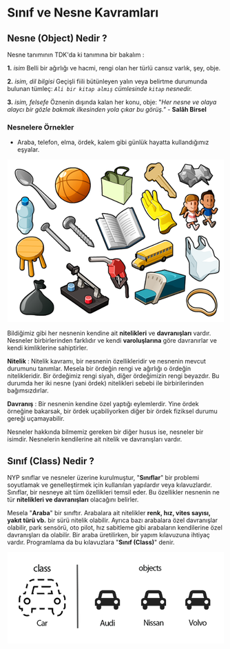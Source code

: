 # Sınıf ve Nesne Kavramları

## Nesne (Object) Nedir ?

Nesne tanımının TDK'da ki tanımına bir bakalım : 

**1.** *isim* Belli bir ağırlığı ve hacmi, rengi olan her türlü cansız varlık, şey, obje.

**2.** *isim, dil bilgisi* Geçişli fiili bütünleyen yalın veya belirtme durumunda bulunan tümleç:
   *`Ali bir kitap almış` cümlesinde `kitap` nesnedir.*

**3.** *isim, felsefe* Öznenin dışında kalan her konu, obje:
   "*Her nesne ve olaya alaycı bir gözle bakmak ilkesinden yola çıkar bu görüş." -* **Salâh Birsel**

### Nesnelere Örnekler

- Araba, telefon, elma, ördek, kalem gibi günlük hayatta kullandığımız eşyalar.

![](figures/nesneler.png)

Bildiğimiz gibi her nesnenin kendine ait **nitelikleri** ve **davranışları** vardır. Nesneler birbirlerinden farklıdır ve kendi **varoluşlarına** göre davranırlar ve kendi kimliklerine sahiptirler.

**Nitelik** : Nitelik kavramı, bir nesnenin özellikleridir ve nesnenin mevcut durumunu tanımlar. Mesela bir ördeğin rengi ve ağırlığı o ördeğin nitelikleridir. Bir ördeğimiz rengi siyah, diğer ördeğimizin rengi beyazdır. Bu durumda her iki nesne (yani ördek) nitelikleri sebebi ile birbirilerinden bağımsızdırlar.

**Davranış** : Bir nesnenin kendine özel yaptığı eylemlerdir. Yine ördek örneğine bakarsak, bir ördek uçabiliyorken diğer bir ördek fiziksel durumu gereği uçamayabilir. 

Nesneler hakkında bilmemiz gereken bir diğer husus ise, nesneler bir isimdir. Nesnelerin kendilerine ait nitelik ve davranışları vardır. 

## Sınıf (Class) Nedir ?

NYP sınıflar ve nesneler üzerine kurulmuştur, "**Sınıflar**" bir problemi soyutlamak ve genelleştirmek için kullanılan yapılardır veya kılavuzlardır. Sınıflar, bir nesneye ait tüm özellikleri temsil eder. Bu özellikler nesnenin ne tür **nitelikleri ve davranışları** olacağını belirler. 

Mesela "**Araba**" bir sınıftır. Arabalara ait nitelikler **renk, hız, vites sayısı, yakıt türü vb.** bir sürü nitelik olabilir. Ayrıca bazı arabalara özel davranışlar olabilir, park sensörü, oto pilot, hız sabitleme gibi arabaların kendilerine özel davranışları da olabilir. Bir araba üretilirken, bir yapım kılavuzuna ihtiyaç vardır. Programlama da bu kılavuzlara "**Sınıf (Class)**" denir.

![](figures/car.png)